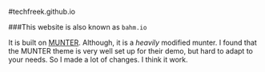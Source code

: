 #techfreek.github.io

###This website is also known as `bahm.io`

It is built on [MUNTER](http://www.blacktie.co/demo/munter/). Although, it is a *heavily* modified munter. I found that the MUNTER theme is very well set up for their demo, but hard to adapt to your needs. So I made a lot of changes. I think it work.